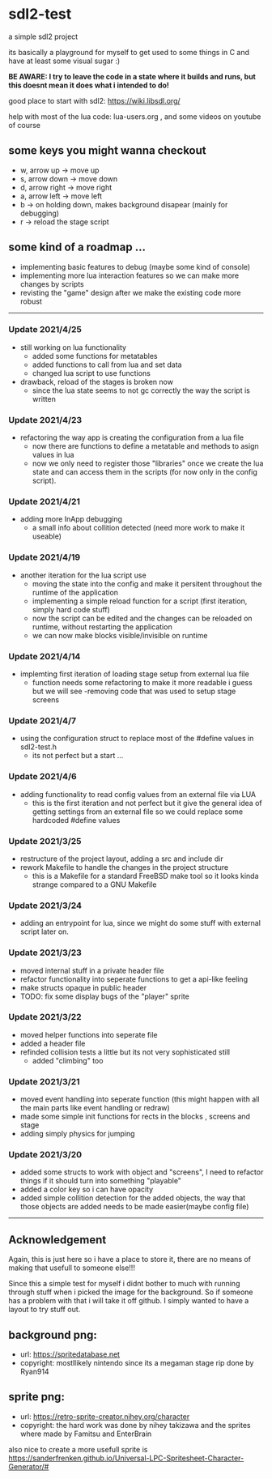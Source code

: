 # sdl2-test

a simple sdl2 project

its basically a playground for myself to get used to some things in C and have at least some visual sugar :)

**BE AWARE: I try to leave the code in a state where it builds and runs, but this doesnt mean it does what i intended to do!**

good place to start with sdl2: https://wiki.libsdl.org/

help with most of the lua code: lua-users.org , and some videos on youtube of course

## some keys you might wanna checkout

 - w, arrow up -> move up
 - s, arrow down -> move down
 - d, arrow right -> move right
 - a, arrow left -> move left
 - b -> on holding down, makes background disapear (mainly for debugging)
 - r -> reload the stage script 

## some kind of a roadmap ...
 
  - implementing basic features to debug (maybe some kind of console)
  - implementing more lua interaction features so we can make more changes by scripts
  - revisting the "game" design after we make the existing code more robust 

---

### Update 2021/4/25

- still working on lua functionality
  - added some functions for metatables
  - added functions to call from lua and set data 
  - changed lua script to use functions 
- drawback, reload of the stages is broken now
  - since the lua state seems to not gc correctly the way the script is written
 
### Update 2021/4/23

- refactoring the way app is creating the configuration from a lua file
  - now there are functions to define a metatable and methods to asign values in lua 
  - now we only need to register those "libraries" once we create the lua state and can access them 
    in the scripts (for now only in the config script).  
### Update 2021/4/21

- adding more InApp debugging
  - a small info about collition detected (need more work to make it useable)

### Update 2021/4/19

- another iteration for the lua script use
  - moving the state into the config and make it persitent throughout the runtime of the application
  - implementing a simple reload function for a script (first iteration, simply hard code stuff)
  - now the script can be edited and the changes can be reloaded on runtime, without restarting the application
  - we can now make blocks visible/invisible on runtime 

### Update 2021/4/14

- implemting first iteration of loading stage setup from external lua file 
  - function needs some refactoring to make it more readable i guess but we will see
-removing code that was used to setup stage screens 

### Update 2021/4/7

- using the configuration struct to replace most of the #define values in sdl2-test.h
  - its not perfect but a start ...
  
### Update 2021/4/6

- adding functionality to read config values from an external file via LUA
  - this is the first iteration and not perfect but it give the general idea of getting settings from an external file so we could replace some hardcoded #define values 
### Update 2021/3/25

- restructure of the project layout, adding a src and include dir
- rework Makefile to handle the changes in the project structure
  - this is a Makefile for a standard FreeBSD make tool so it looks kinda strange
    compared to a GNU Makefile

### Update 2021/3/24

- adding an entrypoint for lua, since we might do some stuff with external script later on.

### Update 2021/3/23 

- moved internal stuff in a private header file 
- refactor functionality into seperate functions to get a api-like feeling 
- make structs opaque in public header
- TODO: fix some display bugs of the "player" sprite 

### Update 2021/3/22

 - moved helper functions into seperate file
 - added a header file
 - refinded collision tests a little but its not very sophisticated still
   - added "climbing" too
 
### Update 2021/3/21

 - moved event handling into seperate function (this might happen with all the main parts like event handling or redraw)
 - made some simple init functions for rects in the blocks , screens and stage
 - adding simply physics for jumping 
 
### Update 2021/3/20

 - added some structs to work with object and "screens", I need to refactor things if it should turn into something "playable"
 - added a color key so i can have opacity 
 - added simple collition detection for the added objects, the way that those objects are added needs to be made easier(maybe config file)

---

## Acknowledgement

Again, this is just here so i have a place to store it, there are no means of making that usefull to someone else!!!


Since this a simple test for myself i didnt bother to much with running through stuff when i picked the image for the background. So if someone has a problem with that i will take it off github. I simply wanted to have a layout to try stuff out. 

## background png: 
- url: https://spritedatabase.net
- copyright: mostllikely nintendo since its a megaman stage rip done by Ryan914 

## sprite png: 
- url: https://retro-sprite-creator.nihey.org/character 
- copyright: the hard work was done by nihey takizawa and the sprites where made by Famitsu and EnterBrain 

also nice to create a more usefull sprite is https://sanderfrenken.github.io/Universal-LPC-Spritesheet-Character-Generator/#



